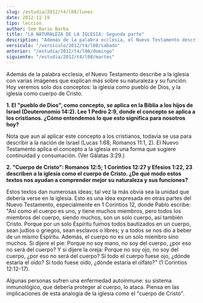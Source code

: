 ```yaml
---
slug: /estudia/2012/t4/l08/lunes
date: 2012-11-19
tipo: leccion
author: Sem Dario Barba
title: "LA NATURALEZA DE LA IGLESIA: Segunda parte"
description: "Además de la palabra ecclesia, el Nuevo Testamento describe a la iglesia con  varias imágenes que explican más sobre su naturaleza y su función. Hoy veremos  solo dos conceptos: la iglesia como pueblo de Dios, y la iglesia como cuerpo de  Cristo."
versiculo: "/versiculo/2012/t4/l08/sabado"
anterior: "/estudia/2012/t4/l08/domingo"
siguiente: "/estudia/2012/t4/l08/martes"
---
```


Además de la palabra ecclesia, el Nuevo Testamento describe a la iglesia con varias imágenes que explican más sobre su naturaleza y su función. Hoy veremos solo dos conceptos: la iglesia como pueblo de Dios, y la iglesia como cuerpo de Cristo.

**1\. El "pueblo de Dios", como concepto, se aplica en la Biblia a los hijos de Israel (Deuteronomio 14:2). Lee 1 Pedro 2:9, donde el concepto se aplica a los cristianos. ¿Cómo entendemos lo que esto significa para nosotros hoy?**

Nota que aun al aplicar este concepto a los cristianos, todavía se usa para describir a la nación de Israel (Lucas 1:68; Romanos 11:1, 2). El Nuevo Testamento aplica el concepto a la iglesia en una forma que sugiere continuidad y consumación. (Ver Gálatas 3:29.)

**2\. "Cuerpo de Cristo": Romanos 12:5; 1 Corintios 12:27 y Efesios 1:22, 23 describen a la iglesia como el cuerpo de Cristo. ¿De qué modo estos textos nos ayudan a comprender mejor su naturaleza y sus funciones?**

Estos textos dan numerosas ideas; tal vez la más obvia sea la unidad que debería verse en la iglesia. Esto es una idea expresada en otras partes del Nuevo Testamento, especialmente en 1 Corintios 12, donde Pablo escribe: "Así como el cuerpo es uno, y tiene muchos miembros, pero todos los miembros del cuerpo, siendo muchos, son un solo cuerpo, así también Cristo. Porque por un solo Espíritu fuimos todos bautizados en un cuerpo, sean judíos o griegos, sean esclavos o libres; y a todos se nos dio a beber de un mismo Espíritu. Además, el cuerpo no es un solo miembro sino muchos. Si dijere el pie: Porque no soy mano, no soy del cuerpo, ¿por eso no será del cuerpo? Y si dijere la oreja: Porque no soy ojo, no soy del cuerpo, ¿por eso no será del cuerpo? Si todo el cuerpo fuese ojo, ¿dónde estaría el oído? Si todo fuese oído, ¿dónde estaría el olfato?" (1 Corintios 12:12-17).

Algunas personas sufren una enfermedad autoinmune: su sistema inmunológico, que debería proteger al cuerpo, lo ataca. Piensa en las implicaciones de esta analogía de la iglesia como el "cuerpo de Cristo".
